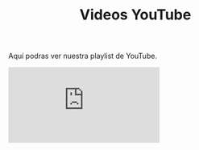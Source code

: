 ﻿---
title: Videos YouTube
---

Aquí podras ver nuestra playlist de YouTube.

<div class="embed-responsive embed-responsive-16by9">
<iframe class="embed-responsive-item" src="https://www.youtube.com/embed/videoseries?list=PLeedmGY8zVnDrluDHR6JG4otmwbThu8QV" frameborder="0" allowfullscreen></iframe>
</div>